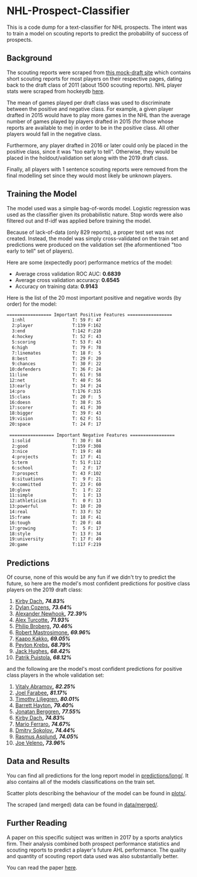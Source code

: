 # NHL-Prospect-Classifier

This is a code dump for a text-classifier for NHL prospects. The intent was to train a model on scouting reports to predict the probability of success of prospects.

## Background

The scouting reports were scraped from [this mock-draft site](https://www.draftsite.com/nhl/mock-draft/2019/) which contains short scouting reports for most players on their respective pages, dating back to the draft class of 2011 (about 1500 scouting reports). NHL player stats were scraped from hockeydb [here](http://www.hockeydb.com/ihdb/draft/index.html).

The mean of games played per draft class was used to discriminate between the positive and negative class. For example, a given player drafted in 2015 would have to play more games in the NHL than the average number of games played by players drafted in 2015 (for those whose reports are available to me) in order to be in the positive class. All other players would fall in the negative class.

Furthermore, any player drafted in 2016 or later could only be placed in the positive class, since it was "too early to tell". Otherwise, they would be placed in the holdout/validation set along with the 2019 draft class.

Finally, all players with 1 sentence scouting reports were removed from the final modelling set since they would most likely be unknown players.

## Training the Model

The model used was a simple bag-of-words model. Logistic regression was used as the classifier given its probabilistic nature. Stop words were also filtered out and tf-idf was applied before training the model. 

Because of lack-of-data (only 829 reports), a proper test set was not created. Instead, the model was simply cross-validated on the train set and predictions were produced on the validation set (the aformentioned "too early to tell" set of players).

Here are some (expectedly poor) performance metrics of the model:
* Average cross validation ROC AUC: **0.6839**
* Average cross validation accuracy: **0.6545**
* Accuracy on training data: **0.9143**

Here is the list of the 20 most important positive and negative words (by order) for the model:

```sh
================= Important Positive Features =================
  1:nhl                  T: 59 F: 47
  2:player               T:139 F:162
  3:end                  T:142 F:210
  4:hockey               T: 52 F: 43
  5:scoring              T: 53 F: 43
  6:high                 T: 79 F: 78
  7:linemates            T: 18 F:  5
  8:best                 T: 29 F: 20
  9:chances              T: 30 F: 22
 10:defenders            T: 36 F: 24
 11:line                 T: 61 F: 58
 12:net                  T: 40 F: 56
 13:early                T: 34 F: 24
 14:pro                  T:176 F:315
 15:class                T: 20 F:  5
 16:doesn                T: 38 F: 35
 17:scorer               T: 41 F: 30
 18:bigger               T: 39 F: 43
 19:vision               T: 62 F: 51
 20:space                T: 24 F: 17
 
 ================= Important Negative Features =================
  1:solid                T: 30 F: 84
  2:good                 T:159 F:308
  3:nice                 T: 19 F: 48
  4:projects             T: 17 F: 41
  5:term                 T: 51 F:112
  6:school               T:  2 F: 17
  7:prospect             T: 43 F:102
  8:situations           T:  9 F: 21
  9:committed            T: 23 F: 60
 10:glove                T:  1 F: 22
 11:simple               T:  1 F: 13
 12:athleticism          T:  0 F: 13
 13:powerful             T: 10 F: 20
 14:real                 T: 33 F: 52
 15:frame                T: 18 F: 41
 16:tough                T: 20 F: 48
 17:growing              T:  5 F: 17
 18:style                T: 13 F: 34
 19:university           T: 17 F: 49
 20:game                 T:117 F:219

```

## Predictions

Of course, none of this would be any fun if we didn't try to predict the future, so here are the model's most confident predictions for positive class players on the 2019 draft class:
1. [Kirby Dach](https://www.draftsite.com/nhl/player/kirby-dach/29273/)**,**  ***74.83%***
2. [Dylan Cozens](https://www.draftsite.com/nhl/player/dylan-cozens/30041/)**,**  ***73.64%***
3. [Alexander Newhook](https://www.draftsite.com/nhl/player/alexander-newhook/29318/)**,**  ***72.39%***
4. [Alex Turcotte](https://www.draftsite.com/nhl/player/alex-turcotte/29275/)**,**  ***71.93%***
5. [Philip Broberg](https://www.draftsite.com/nhl/player/philip-broberg/32317/)**,**  ***70.46%***
6. [Robert Mastrosimone](https://www.draftsite.com/nhl/player/robert-mastrosimone/32225/)**,**  ***69.96%***
7. [Kaapo Kakko](https://www.draftsite.com/nhl/player/kaapo-kakko/30042/)**,**  ***69.05%***
8. [Peyton Krebs](https://www.draftsite.com/nhl/player/peyton-krebs/29276/)**,**  ***68.79%***
9. [Jack Hughes](https://www.draftsite.com/nhl/player/jack-hughes/29274/)**,**  ***68.42%***
10. [Patrik Puistola](https://www.draftsite.com/nhl/player/patrik-puistola/32373/)**,**  ***68.12%***

and the following are the model's most confident predictions for positive class players in the whole validation set:
1. [Vitaly Abramov](https://www.draftsite.com/nhl/player/vitali-abramov/23471/)**,**  ***82.25%***
2. [Joel Farabee](https://www.draftsite.com/nhl/player/joel-farabee/28715/)**,**  ***81.17%***
3. [Timothy Liljegren](https://www.draftsite.com/nhl/player/timothy-liljegren/25845/)**,**  ***80.01%***
4. [Barrett Hayton](https://www.draftsite.com/nhl/player/barrett-hayton/28683/)**,**  ***79.40%***
5. [Jonatan Berggren](https://www.draftsite.com/nhl/player/jonatan-berggren%C2%A0/29262/)**,**  ***77.55%***
6. [Kirby Dach](https://www.draftsite.com/nhl/player/kirby-dach/29273/)**,**  ***74.83%***
7. [Mario Ferraro](https://www.draftsite.com/nhl/player/mario-ferraro/27957/)**,**  ***74.67%***
8. [Dmitry Sokolov](https://www.draftsite.com/nhl/player/dimitri-sokolov/22459/)**,**  ***74.44%***
9. [Rasmus Asplund](https://www.draftsite.com/nhl/player/rasmus-asplund/22945/)**,**  ***74.05%***
10. [Joe Veleno](https://www.draftsite.com/nhl/player/joe-veleno/26377/)**,**  ***73.96%***

## Data and Results

You can find all predictions for the long report model in [predictions/long/](https://github.com/mattjliu/NHL-Prospect-Classifier/tree/master/predictions/long). It also contains all of the models classifications on the train set.

Scatter plots describing the behaviour of the model can be found in [plots/](https://github.com/mattjliu/NHL-Prospect-Classifier/tree/master/plots).

The scraped (and merged) data can be found in [data/merged/](https://github.com/mattjliu/NHL-Prospect-Classifier/tree/master/data/merged).

## Further Reading

A paper on this specific subject was written in 2017 by a sports analytics firm. Their analysis combined both prospect performance statistics and scouting reports to predict a player's future AHL performance. The quality and quantity of scouting report data used was also substantially better.

You can read the paper [here](http://statsportsconsulting.com/2017/02/22/text-mining-and-improving-nhl-draft-analytics/).

